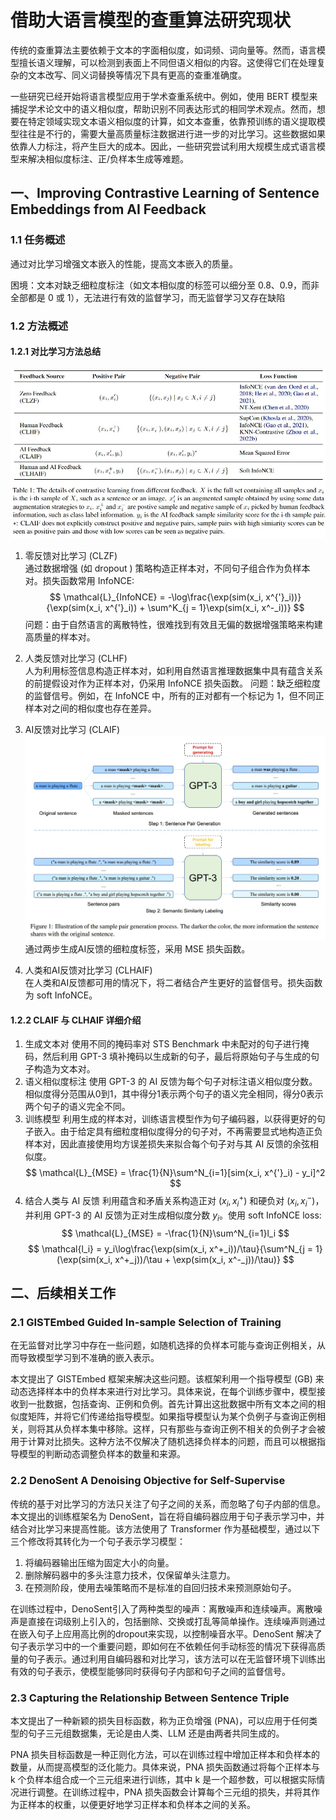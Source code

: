 # 借助大语言模型的查重算法研究现状
传统的查重算法主要依赖于文本的字面相似度，如词频、词向量等。然而，语言模型擅长语义理解，可以检测到表面上不同但语义相似的内容。这使得它们在处理复杂的文本改写、同义词替换等情况下具有更高的查重准确度。  

一些研究已经开始将语言模型应用于学术查重系统中。例如，使用 BERT 模型来捕捉学术论文中的语义相似度，帮助识别不同表达形式的相同学术观点。然而，想要在特定领域实现文本语义相似度的计算，如文本查重，依靠预训练的语义提取模型往往是不行的，需要大量高质量标注数据进行进一步的对比学习。这些数据如果依靠人力标注，将产生巨大的成本。因此，一些研究尝试利用大规模生成式语言模型来解决相似度标注、正/负样本生成等难题。

## 一、Improving Contrastive Learning of Sentence Embeddings from AI Feedback

### 1.1 任务概述
通过对比学习增强文本嵌入的性能，提高文本嵌入的质量。

困境：文本对缺乏细粒度标注（如文本相似度的标签可以细分至 0.8、0.9，而非全部都是 0 或 1），无法进行有效的监督学习，而无监督学习又存在缺陷

### 1.2 方法概述

#### 1.2.1 对比学习方法总结
![](../imgs/屏幕截图%202024-08-31%20141526.jpg)

1. 零反馈对比学习 (CLZF)  
通过数据增强 (如 dropout ) 策略构造正样本对，不同句子组合作为负样本对。损失函数常用 InfoNCE:  
$$
\mathcal{L}_{InfoNCE} = -\log\frac{\exp(sim(x_i, x^{'}_i))}{\exp(sim(x_i, x^{'}_i)) + \sum^K_{j = 1}\exp(sim(x_i, x^-_i))}
$$
问题：由于自然语言的离散特性，很难找到有效且无偏的数据增强策略来构建高质量的样本对。  

2. 人类反馈对比学习 (CLHF)  
人为利用标签信息构造正样本对，如利用自然语言推理数据集中具有蕴含关系的前提假设对作为正样本对，仍采用 InfoNCE 损失函数。 
问题：缺乏细粒度的监督信号。例如，在 InfoNCE 中，所有的正对都有一个标记为 1，但不同正样本对之间的相似度也存在差异。 

3. AI反馈对比学习 (CLAIF)
![](../imgs/屏幕截图%202024-05-11%20204743.jpg)
通过两步生成AI反馈的细粒度标签，采用 MSE 损失函数。

4. 人类和AI反馈对比学习 (CLHAIF)  
在人类和AI反馈都可用的情况下，将二者结合产生更好的监督信号。损失函数为 soft InfoNCE。

#### 1.2.2 CLAIF 与 CLHAIF 详细介绍
1. 生成文本对
使用不同的掩码率对 STS Benchmark 中未配对的句子进行掩码，然后利用 GPT-3 填补掩码以生成新的句子，最后将原始句子与生成的句子构造为文本对。
2. 语义相似度标注
使用 GPT-3 的 AI 反馈为每个句子对标注语义相似度分数。相似度得分范围从0到1，其中得分1表示两个句子的语义完全相同，得分0表示两个句子的语义完全不同。
3. 训练模型
利用生成的样本对，训练语言模型作为句子编码器，以获得更好的句子嵌入。由于给定具有细粒度相似度得分的句子对，不再需要显式地构造正负样本对，因此直接使用均方误差损失来拟合每个句子对与其 AI 反馈的余弦相似度。
$$
\mathcal{L}_{MSE} = \frac{1}{N}\sum^N_{i=1}[sim(x_i, x^{'}_i) - y_i]^2
$$
4. 结合人类与 AI 反馈
利用蕴含和矛盾关系构造正对 $(x_i, x^+_i)$ 和硬负对 $(x_i, x^-_i)$，并利用 GPT-3 的 AI 反馈为正对生成相似度分数 $y_i$。使用 soft InfoNCE loss:
$$
\mathcal{L}_{MSE} = -\frac{1}{N}\sum^N_{i=1}l_i
$$
$$
\mathcal{l_i} = y_i\log\frac{\exp(sim(x_i, x^+_i))/\tau}{\sum^N_{j = 1}(\exp(sim(x_i, x^+_j))/\tau + \exp(sim(x_i, x^-_j))/\tau)}
$$

## 二、后续相关工作
### 2.1 GISTEmbed Guided In-sample Selection of Training
在无监督对比学习中存在一些问题，如随机选择的负样本可能与查询正例相关，从而导致模型学习到不准确的嵌入表示。

本文提出了 GISTEmbed 框架来解决这些问题。该框架利用一个指导模型 (GB) 来动态选择样本中的负样本来进行对比学习。具体来说，在每个训练步骤中，模型接收到一批数据，包括查询、正例和负例。首先计算出这批数据中所有文本之间的相似度矩阵，并将它们传递给指导模型。如果指导模型认为某个负例子与查询正例相关，则将其从负样本集中移除。这样，只有那些与查询正例不相关的负例子才会被用于计算对比损失。这种方法不仅解决了随机选择负样本的问题，而且可以根据指导模型的判断动态调整负样本的数量和来源。

### 2.2 DenoSent A Denoising Objective for Self-Supervise
传统的基于对比学习的方法只关注了句子之间的关系，而忽略了句子内部的信息。本文提出的训练框架名为 DenoSent，旨在将自编码器应用于句子表示学习中，并结合对比学习来提高性能。该方法使用了 Transformer 作为基础模型，通过以下三个修改将其转化为一个句子表示学习模型：

1. 将编码器输出压缩为固定大小的向量。
2. 删除解码器中的多头注意力技术，仅保留单头注意力。
3. 在预测阶段，使用去噪策略而不是标准的自回归技术来预测原始句子。  

在训练过程中，DenoSent引入了两种类型的噪声：离散噪声和连续噪声。离散噪声是直接在词级别上引入的，包括删除、交换或打乱等简单操作。连续噪声则通过在嵌入句子上应用高比例的dropout来实现，以控制噪音水平。DenoSent 解决了句子表示学习中的一个重要问题，即如何在不依赖任何手动标签的情况下获得高质量的句子表示。通过利用自编码器和对比学习，该方法可以在无监督环境下训练出有效的句子表示，使模型能够同时获得句子内部和句子之间的监督信号。

### 2.3 Capturing the Relationship Between Sentence Triple
本文提出了一种新颖的损失目标函数，称为正负增强 (PNA)，可以应用于任何类型的句子三元组数据集，无论是由人类、LLM 还是由两者共同生成的。

PNA 损失目标函数是一种正则化方法，可以在训练过程中增加正样本和负样本的数量，从而提高模型的泛化能力。具体来说，PNA 损失函数通过将每个正样本与 k 个负样本组合成一个三元组来进行训练，其中 k 是一个超参数，可以根据实际情况进行调整。在训练过程中，PNA 损失函数会计算每个三元组的损失，并将其作为正样本的权重，以便更好地学习正样本和负样本之间的关系。
